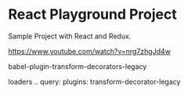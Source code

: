 # React Playground Project

Sample Project with React and Redux.


https://www.youtube.com/watch?v=nrg7zhgJd4w

babel-plugin-transform-decorators-legacy

loaders
.. query: plugins: transform-decorator-legacy